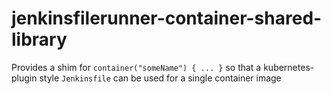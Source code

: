 # jenkinsfilerunner-container-shared-library
Provides a shim for `container("someName") { ... }` so that a kubernetes-plugin style `Jenkinsfile` can be used for a single container image

